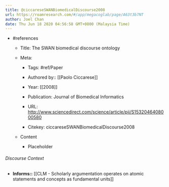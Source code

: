 ```yaml
---
title: @ciccareseSWANBiomedicalDiscourse2008
url: https://roamresearch.com/#/app/megacoglab/page/A63t3b7NT
author: Joel Chan
date: Thu Jun 18 2020 04:56:58 GMT+0800 (Malaysia Time)
---
```


- #references

    - Title: The SWAN biomedical discourse ontology

    - Meta:

        - Tags: #ref/Paper

        - Authored by::  [[Paolo Ciccarese]]

        - Year: [[2008]]

        - Publication: Journal of Biomedical Informatics

        - URL: http://www.sciencedirect.com/science/article/pii/S1532046408000580

        - Citekey: ciccareseSWANBiomedicalDiscourse2008

    - Content

        - Placeholder

###### Discourse Context

- **Informs::** [[CLM - Scholarly argumentation operates on atomic statements and concepts as fundamental units]]
